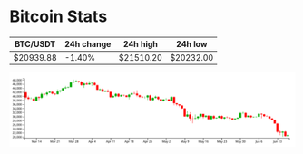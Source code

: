 # Bitcoin Stats

BTC/USDT|24h change|24h high|24h low|
|---|---|---|---|
|$20939.88|-1.40%|$21510.20|$20232.00|

<img src="./chart.svg">
